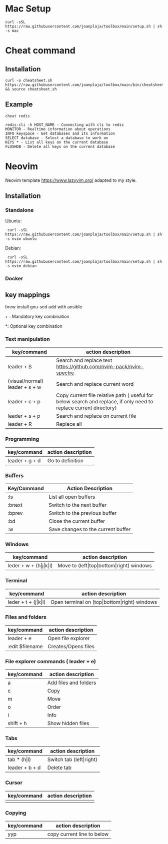 # Mac Setup

```
curl -sSL https://raw.githubusercontent.com/joanplaja/toolbox/main/setup.sh | sh -s mac
```

# Cheat command

## Installation

```
curl -o cheatsheet.sh https://raw.githubusercontent.com/joanplaja/toolbox/main/bin/cheatsheet.sh && source cheatsheet.sh
 ```

## Example

```
cheat redis

redis-cli -h HOST_NAME - Connecting with cli to redis
MONITOR - Realtime information about operations
INFO keyspace - Get databases and its information
SELECT database - Select a database to work on
KEYS * - List all keys on the current database
FLUSHDB - Delete all keys on the current database

```

# Neovim 

Neovim template https://www.lazyvim.org/ adapted to my style.

## Installation

### Standalone

Ubuntu:
```
 curl -sSL https://raw.githubusercontent.com/joanplaja/toolbox/main/setup.sh | sh -s nvim ubuntu
 ```
 Debian:
```
 curl -sSL https://raw.githubusercontent.com/joanplaja/toolbox/main/setup.sh | sh -s nvim debian
 ```

### Docker

## key mappings

brew install gnu-sed add with ansible

\+ : Mandatory key combination

\*: Optional key combination

### Text manipulation 

| key/command     | action description                                  |
|-----------------|-----------------------------------------------------|
| leader + S   | Search and replace text https://github.com/nvim-pack/nvim-spectre |
| (visual/normal) leader + s + w  | Search and replace current word |
| leader + c + p  | Copy current file relative path ( useful for below search and replace, if only need to replace current directory) |
| leader + s + p  | Search and replace on current file |
| leader + R  | Replace all |


### Programming

| key/command     | action description                                  |
|-----------------|-----------------------------------------------------|
| leader + g + d  | Go to definition |


### Buffers

| Key/Command       | Action Description                                  |
|-------------------|-----------------------------------------------------|
| :ls               | List all open buffers                               |
| :bnext            | Switch to the next buffer                           |
| :bprev            | Switch to the previous buffer                       |
| :bd               | Close the current buffer                            |
| :w                | Save changes to the current buffer                  |

### Windows

| key/command     | action description                                  |
|-----------------|-----------------------------------------------------|
|  leder + w + (h\|j\|k\|l) | Move to (left\|top\|bottom\|right) windows |

### Terminal

| key/command     | action description                                  |
|-----------------|-----------------------------------------------------|
|  leder + t + (j\|k\|l) | Open terminal on (top\|bottom\|right) windows |



### Files and folders

| key/command     | action description                                  |
|-----------------|-----------------------------------------------------|
|  leader + e   | Open file explorer                     |
|  :edit $filename   | Creates/Opens files                     |


### File explorer commands ( leader + e)

| key/command     | action description                                  |
|-----------------|-----------------------------------------------------|
| a     | Add files and folders                     |
| c     | Copy                     |
| m     | Move   |
| o     | Order                     |
| i     | Info                     |
| shift + h     | Show hidden files                     |

### Tabs

| key/command     | action description                                  |
|-----------------|-----------------------------------------------------|
| tab * (h\|l)     | Switch tab (left\|right)                    |
| leader + b + d     | Delete tab                    |

### Cursor

| key/command     | action description                                  |
|-----------------|-----------------------------------------------------|
|      |              |

### Copying

| key/command     | action description                                  |
|-----------------|-----------------------------------------------------|
| yyp     | copy current line to below                   |
